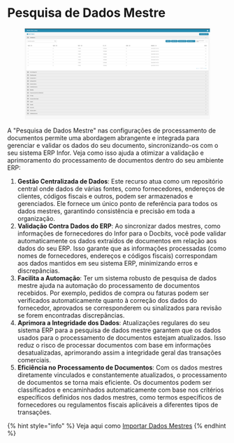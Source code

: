 # Pesquisa de Dados Mestre

<figure><img src="../../../.gitbook/assets/Bildschirmfoto 2024-05-08 um 11.14.26.png" alt=""><figcaption></figcaption></figure>

A "Pesquisa de Dados Mestre" nas configurações de processamento de documentos permite uma abordagem abrangente e integrada para gerenciar e validar os dados do seu documento, sincronizando-os com o seu sistema ERP Infor. Veja como isso ajuda a otimizar a validação e aprimoramento do processamento de documentos dentro do seu ambiente ERP:

1. **Gestão Centralizada de Dados**: Este recurso atua como um repositório central onde dados de várias fontes, como fornecedores, endereços de clientes, códigos fiscais e outros, podem ser armazenados e gerenciados. Ele fornece um único ponto de referência para todos os dados mestres, garantindo consistência e precisão em toda a organização.
2. **Validação Contra Dados do ERP**: Ao sincronizar dados mestres, como informações de fornecedores do Infor para o Docbits, você pode validar automaticamente os dados extraídos de documentos em relação aos dados do seu ERP. Isso garante que as informações processadas (como nomes de fornecedores, endereços e códigos fiscais) correspondam aos dados mantidos em seu sistema ERP, minimizando erros e discrepâncias.
3. **Facilita a Automação**: Ter um sistema robusto de pesquisa de dados mestre ajuda na automação do processamento de documentos recebidos. Por exemplo, pedidos de compra ou faturas podem ser verificados automaticamente quanto à correção dos dados do fornecedor, aprovados se corresponderem ou sinalizados para revisão se forem encontradas discrepâncias.
4. **Aprimora a Integridade dos Dados**: Atualizações regulares do seu sistema ERP para a pesquisa de dados mestre garantem que os dados usados para o processamento de documentos estejam atualizados. Isso reduz o risco de processar documentos com base em informações desatualizadas, aprimorando assim a integridade geral das transações comerciais.
5. **Eficiência no Processamento de Documentos**: Com os dados mestres diretamente vinculados e constantemente atualizados, o processamento de documentos se torna mais eficiente. Os documentos podem ser classificados e encaminhados automaticamente com base nos critérios específicos definidos nos dados mestres, como termos específicos de fornecedores ou regulamentos fiscais aplicáveis a diferentes tipos de transações.

{% hint style="info" %}
Veja aqui como [Importar Dados Mestres](../../setup/importing-customer-master-data/)
{% endhint %}
